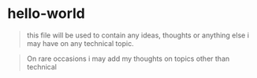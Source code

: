 # hello-world

>this file will be used to contain any ideas, thoughts or anything else i may have on any technical topic.

> On rare occasions i may add my thoughts on topics other than technical 
